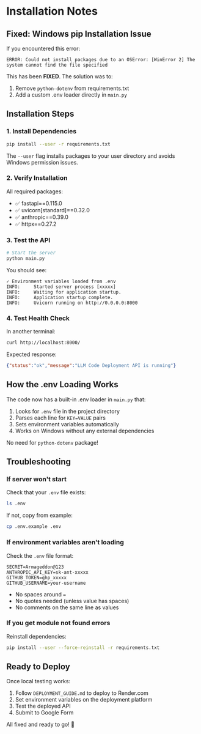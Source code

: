 # Installation Notes

## Fixed: Windows pip Installation Issue

If you encountered this error:
```
ERROR: Could not install packages due to an OSError: [WinError 2] The system cannot find the file specified
```

This has been **FIXED**. The solution was to:
1. Remove `python-dotenv` from requirements.txt
2. Add a custom .env loader directly in `main.py`

## Installation Steps

### 1. Install Dependencies

```bash
pip install --user -r requirements.txt
```

The `--user` flag installs packages to your user directory and avoids Windows permission issues.

### 2. Verify Installation

All required packages:
- ✅ fastapi==0.115.0
- ✅ uvicorn[standard]==0.32.0
- ✅ anthropic==0.39.0
- ✅ httpx==0.27.2

### 3. Test the API

```bash
# Start the server
python main.py
```

You should see:
```
✓ Environment variables loaded from .env
INFO:     Started server process [xxxxx]
INFO:     Waiting for application startup.
INFO:     Application startup complete.
INFO:     Uvicorn running on http://0.0.0.0:8000
```

### 4. Test Health Check

In another terminal:
```bash
curl http://localhost:8000/
```

Expected response:
```json
{"status":"ok","message":"LLM Code Deployment API is running"}
```

## How the .env Loading Works

The code now has a built-in .env loader in `main.py` that:
1. Looks for `.env` file in the project directory
2. Parses each line for `KEY=VALUE` pairs
3. Sets environment variables automatically
4. Works on Windows without any external dependencies

No need for `python-dotenv` package!

## Troubleshooting

### If server won't start

Check that your `.env` file exists:
```bash
ls .env
```

If not, copy from example:
```bash
cp .env.example .env
```

### If environment variables aren't loading

Check the `.env` file format:
```
SECRET=Armageddon@123
ANTHROPIC_API_KEY=sk-ant-xxxxx
GITHUB_TOKEN=ghp_xxxxx
GITHUB_USERNAME=your-username
```

- No spaces around `=`
- No quotes needed (unless value has spaces)
- No comments on the same line as values

### If you get module not found errors

Reinstall dependencies:
```bash
pip install --user --force-reinstall -r requirements.txt
```

## Ready to Deploy

Once local testing works:
1. Follow `DEPLOYMENT_GUIDE.md` to deploy to Render.com
2. Set environment variables on the deployment platform
3. Test the deployed API
4. Submit to Google Form

All fixed and ready to go! 🎉
